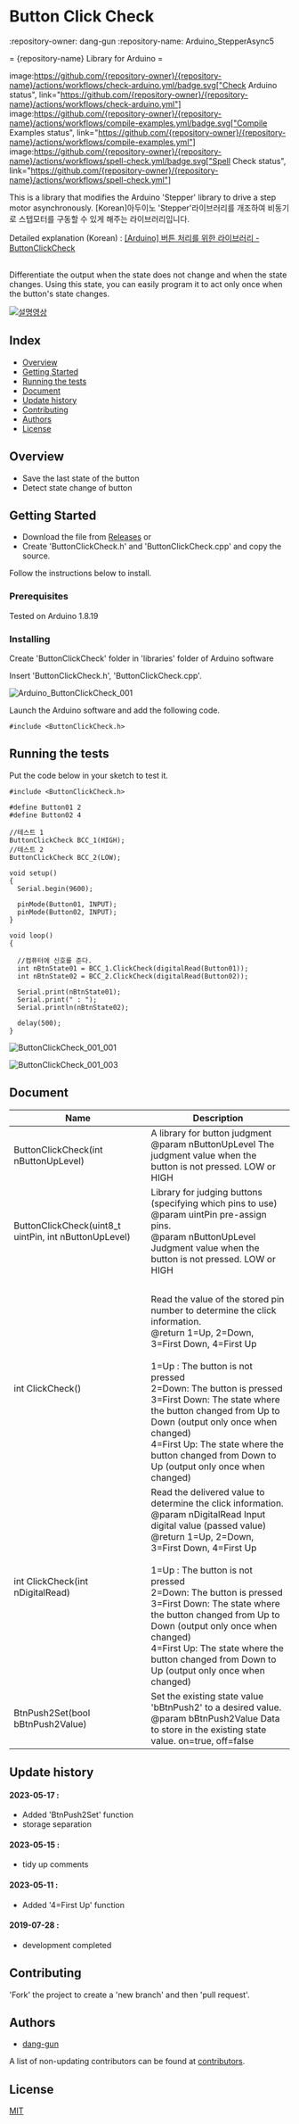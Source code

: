 # Button Click Check

:repository-owner: dang-gun
:repository-name: Arduino_StepperAsync5

= {repository-name} Library for Arduino =

image:https://github.com/{repository-owner}/{repository-name}/actions/workflows/check-arduino.yml/badge.svg["Check Arduino status", link="https://github.com/{repository-owner}/{repository-name}/actions/workflows/check-arduino.yml"]
image:https://github.com/{repository-owner}/{repository-name}/actions/workflows/compile-examples.yml/badge.svg["Compile Examples status", link="https://github.com/{repository-owner}/{repository-name}/actions/workflows/compile-examples.yml"]
image:https://github.com/{repository-owner}/{repository-name}/actions/workflows/spell-check.yml/badge.svg["Spell Check status", link="https://github.com/{repository-owner}/{repository-name}/actions/workflows/spell-check.yml"]

This is a library that modifies the Arduino 'Stepper' library to drive a step motor asynchronously. [Korean]아두이노 'Stepper'라이브러리를 개조하여 비동기로 스텝모터를 구동할 수 있게 해주는 라이브러리입니다.

Detailed explanation (Korean) : [[Arduino] 버튼 처리를 위한 라이브러리 - ButtonClickCheck](https://blog.danggun.net/7268)

<br />
Differentiate the output when the state does not change and when the state changes.  
Using this state, you can easily program it to act only once when the button's state changes.

[![설명영상](https://img.youtube.com/vi/fQSO-O-tE_c/0.jpg)](https://youtu.be/fQSO-O-tE_c?t=0s)

## Index
  - [Overview](#overview) 
  - [Getting Started](#getting-started)
  - [Running the tests](#running-the-tests)
  - [Document](#document)
  - [Update history](#update-history)
  - [Contributing](#contributing)
  - [Authors](#authors)
  - [License](#license)


## Overview

- Save the last state of the button
- Detect state change of button


## Getting Started

- Download the file from [Releases](https://github.com/dang-gun/Arduino_ButtonClickCheck/releases)  or
- Create 'ButtonClickCheck.h' and 'ButtonClickCheck.cpp' and copy the source.

Follow the instructions below to install.

### Prerequisites

Tested on Arduino 1.8.19

### Installing

Create 'ButtonClickCheck' folder in 'libraries' folder of Arduino software

Insert 'ButtonClickCheck.h', 'ButtonClickCheck.cpp'.

![Arduino_ButtonClickCheck_001](https://github.com/dang-gun/Arduino_ButtonClickCheck/assets/22692763/7f5401db-c170-4dd0-a4ab-208830573e62)

Launch the Arduino software and add the following code.


```
#include <ButtonClickCheck.h>
```


## Running the tests

Put the code below in your sketch to test it.

```
#include <ButtonClickCheck.h>

#define Button01 2
#define Button02 4

//테스트 1
ButtonClickCheck BCC_1(HIGH);
//테스트 2
ButtonClickCheck BCC_2(LOW);

void setup() 
{
  Serial.begin(9600);
  
  pinMode(Button01, INPUT);
  pinMode(Button02, INPUT);
}

void loop() 
{
  
  //컴퓨터에 신호를 준다.
  int nBtnState01 = BCC_1.ClickCheck(digitalRead(Button01));
  int nBtnState02 = BCC_2.ClickCheck(digitalRead(Button02));
  
  Serial.print(nBtnState01);
  Serial.print(" : ");
  Serial.println(nBtnState02);
  
  delay(500);
}
```

![ButtonClickCheck_001_001](https://github.com/dang-gun/Arduino_ButtonClickCheck/assets/22692763/7b9c1dce-d523-4f1e-81da-683c7d5de399)  

![ButtonClickCheck_001_003](https://github.com/dang-gun/Arduino_ButtonClickCheck/assets/22692763/6ed0a0a9-4a79-429b-91c5-dd5e76fbfb1b)

## Document

Name|Description
---|---|
ButtonClickCheck(int nButtonUpLevel)|A library for button judgment<br />@param nButtonUpLevel The judgment value when the button is not pressed. LOW or HIGH
ButtonClickCheck(uint8_t uintPin, int nButtonUpLevel)|Library for judging buttons (specifying which pins to use)<br />@param uintPin pre-assign pins.<br />@param nButtonUpLevel Judgment value when the button is not pressed. LOW or HIGH
&nbsp;|&nbsp; 
int ClickCheck()|Read the value of the stored pin number to determine the click information.<br />@return 1=Up, 2=Down, 3=First Down, 4=First Up<br /><br />1=Up : The button is not pressed  <br />2=Down: The button is pressed  <br />3=First Down: The state where the button changed from Up to Down (output only once when changed)  <br />4=First Up: The state where the button changed from Down to Up (output only once when changed)
int ClickCheck(int nDigitalRead)|Read the delivered value to determine the click information.<br />@param nDigitalRead Input digital value (passed value)<br />@return 1=Up, 2=Down, 3=First Down, 4=First Up<br /><br />1=Up : The button is not pressed  <br />2=Down: The button is pressed  <br />3=First Down: The state where the button changed from Up to Down (output only once when changed)  <br />4=First Up: The state where the button changed from Down to Up (output only once when changed)
BtnPush2Set(bool bBtnPush2Value)|Set the existing state value 'bBtnPush2' to a desired value.<br />@param bBtnPush2Value Data to store in the existing state value. on=true, off=false

## Update history

#### 2023-05-17 : 
- Added 'BtnPush2Set' function
- storage separation

#### 2023-05-15 : 
- tidy up comments

#### 2023-05-11 : 
- Added '4=First Up' function

#### 2019-07-28 : 
- development completed

## Contributing

'Fork' the project to create a 'new branch' and then 'pull request'.

## Authors
  - [dang-gun](https://github.com/dang-gun)

A list of non-updating contributors can be found at [contributors](https://github.com/dang-gun/ArduinoSample/contributors).


## License
[MIT](https://github.com/dang-gun/Arduino_ButtonClickCheck/blob/main/LICENSE)

